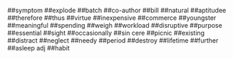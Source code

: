##symptom
##explode
##batch
##co-author
##bill
##natural
##aptitudee
##therefore
##thus
##virtue
##inexpensive
##commerce
##youngster
##meaningful
##spending
##weigh
##workload
##disruptive
##purpose
##essential
##sight
##occasionally
##sin cere
##picnic
##existing
##distract
##neglect
##needy
##period
##destroy
##lifetime
##further
##asleep adj
##habit
